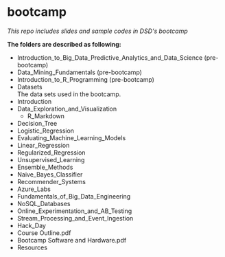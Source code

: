 # bootcamp
_This repo includes slides and sample codes in DSD's bootcamp_  

**The folders are described as following:**  

<!-- * Pre_Bootcamp          -->
<!--   All slides of the webinar courses before the bootcamp.   -->
<!--   A great [tutorial of Azure ML Studio](https://www.youtube.com/watch?v=tfYT1KdBh2Y) was made by Data Science Dojo. -->
* Introduction_to_Big_Data_Predictive_Analytics_and_Data_Science (pre-bootcamp)
* Data_Mining_Fundamentals (pre-bootcamp)
* Introduction_to_R_Programming (pre-bootcamp) 
* Datasets  
  The data sets used in the bootcamp.
* Introduction                          
* Data_Exploration_and_Visualization
  + R_Markdown     
* Decision_Tree                       
* Logistic_Regression                   
* Evaluating_Machine_Learning_Models  
* Linear_Regression                     
* Regularized_Regression
* Unsupervised_Learning  
* Ensemble_Methods
* Naive_Bayes_Classifier
* Recommender_Systems  
* Azure_Labs                          
* Fundamentals_of_Big_Data_Engineering  
* NoSQL_Databases                        
* Online_Experimentation_and_AB_Testing  
* Stream_Processing_and_Event_Ingestion
* Hack_Day                              
* Course Outline.pdf                  
* Bootcamp Software and Hardware.pdf  
* Resources
